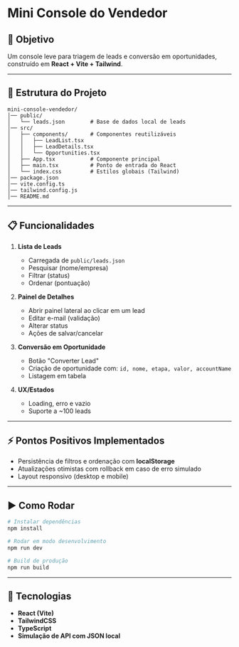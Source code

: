 # Mini Console do Vendedor

## 🚀 Objetivo
Um console leve para triagem de leads e conversão em oportunidades, construído em **React + Vite + Tailwind**.

---

## 📂 Estrutura do Projeto
```
mini-console-vendedor/
│── public/
│   └── leads.json        # Base de dados local de leads
│── src/
│   ├── components/       # Componentes reutilizáveis
│   │   ├── LeadList.tsx
│   │   ├── LeadDetails.tsx
│   │   └── Opportunities.tsx
│   ├── App.tsx           # Componente principal
│   ├── main.tsx          # Ponto de entrada do React
│   └── index.css         # Estilos globais (Tailwind)
│── package.json
│── vite.config.ts
│── tailwind.config.js
│── README.md
```

---

## 📋 Funcionalidades
1. **Lista de Leads**
   - Carregada de `public/leads.json`
   - Pesquisar (nome/empresa)
   - Filtrar (status)
   - Ordenar (pontuação)

2. **Painel de Detalhes**
   - Abrir painel lateral ao clicar em um lead
   - Editar e-mail (validação)
   - Alterar status
   - Ações de salvar/cancelar

3. **Conversão em Oportunidade**
   - Botão "Converter Lead"
   - Criação de oportunidade com: `id, nome, etapa, valor, accountName`
   - Listagem em tabela

4. **UX/Estados**
   - Loading, erro e vazio
   - Suporte a ~100 leads

---

## ⚡ Pontos Positivos Implementados
- Persistência de filtros e ordenação com **localStorage**
- Atualizações otimistas com rollback em caso de erro simulado
- Layout responsivo (desktop e mobile)

---

## ▶️ Como Rodar
```bash
# Instalar dependências
npm install

# Rodar em modo desenvolvimento
npm run dev

# Build de produção
npm run build
```

---

## 📌 Tecnologias
- **React (Vite)**
- **TailwindCSS**
- **TypeScript**
- **Simulação de API com JSON local**

